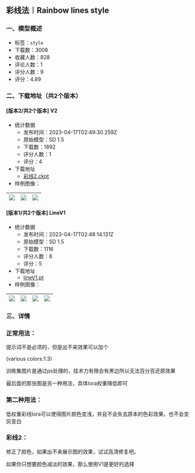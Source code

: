 ## 彩线法︱Rainbow lines style
### 一、模型概述

- 标签：`style`
- 下载数：3008
- 收藏人数：828
- 评论人数：1
- 评分人数：9
- 评分：4.89

### 二、下载地址（共2个版本）

#### [版本2/共2个版本] V2

- 统计数据
  - 发布时间：2023-04-17T02:49:30.259Z
  - 原始模型：SD 1.5
  - 下载数：1892
  - 评分人数：1
  - 评分：4
- 下载地址
  - [彩线2.ckpt](https://civitai.com/api/download/models/47670)
- 样例图像：

| <img src="https://image.civitai.com/xG1nkqKTMzGDvpLrqFT7WA/250b4644-dd40-4bde-f7db-e4a69459d100/width=450/513723.jpeg" /> | <img src="https://image.civitai.com/xG1nkqKTMzGDvpLrqFT7WA/bce5222e-ce21-4c3f-87a8-281ca7b10200/width=450/513724.jpeg" /> | <img src="https://image.civitai.com/xG1nkqKTMzGDvpLrqFT7WA/e87d1f1b-f1c9-49ba-8680-185784df4500/width=450/513722.jpeg" /> |
| ---- | ---- | ---- |

#### [版本1/共2个版本] LineV1

- 统计数据
  - 发布时间：2023-04-17T02:48:14.131Z
  - 原始模型：SD 1.5
  - 下载数：1116
  - 评分人数：8
  - 评分：5
- 下载地址
  - [lineV1.pt](https://civitai.com/api/download/models/33811)
- 样例图像：

| <img src="https://image.civitai.com/xG1nkqKTMzGDvpLrqFT7WA/f94b1e39-2fc2-4af6-2363-b373093fa200/width=450/391860.jpeg" /> | <img src="https://image.civitai.com/xG1nkqKTMzGDvpLrqFT7WA/0bb37693-02b3-45c4-dcdf-e13897f77400/width=450/389431.jpeg" /> | <img src="https://image.civitai.com/xG1nkqKTMzGDvpLrqFT7WA/8769b5f2-f696-461b-913a-f4599193fb00/width=450/385724.jpeg" /> | <img src="https://image.civitai.com/xG1nkqKTMzGDvpLrqFT7WA/4eaf3ce5-4e11-417e-a32c-2fd901f56400/width=450/385722.jpeg" /> |
| ---- | ---- | ---- | ---- |


### 三、详情
<h3>正常用法：</h3><p>提示词不是必须的，但是出不来效果可以加个</p><p>(various colors:1.3)</p><p>训练集图片是通过ps处理的，技术力有限会有黑边所以无法百分百还原效果</p><p>最后面的那张图是另一种用法，具体lora权重降低即可</p><h3>第二种用法：</h3><p>低权重彩线lora可以使得图片颜色变浅，并且不会失去原本的色彩效果。也不会变灰变白</p><h3>彩线2：</h3><p>修正了颜色，如果出不来展示图的效果，试试高清修复吧。</p><p>如果你只想要颜色减淡的效果，那么使用V1是更好的选择</p>